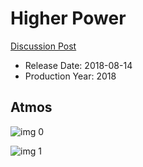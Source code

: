# Higher Power

[Discussion Post](https://www.avsforum.com/threads/bass-eq-for-filtered-movies.2995212/post-57109010)

* Release Date: 2018-08-14
* Production Year: 2018

## Atmos

![img 0](https://i.imgur.com/dKtYztI.jpg)

![img 1](https://i.imgur.com/K6JR5ao.jpg)

